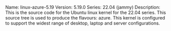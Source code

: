 Name:    linux-azure-5.19
Version: 5.19.0
Series:  22.04 (jammy)
Description:
    This is the source code for the Ubuntu linux kernel for the 22.04 series. This
    source tree is used to produce the flavours: azure.
    This kernel is configured to support the widest range of desktop, laptop and
    server configurations.
